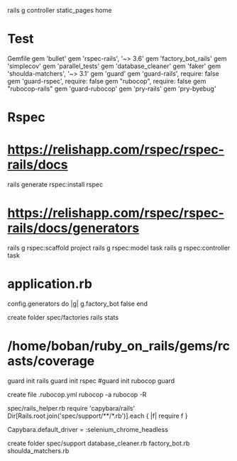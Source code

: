 rails g controller static_pages home

# Test
Gemfile
  gem 'bullet'
  gem 'rspec-rails', '~> 3.6'
  gem 'factory_bot_rails'
  gem 'simplecov'
  gem 'parallel_tests'
  gem 'database_cleaner'
  gem 'faker'
  gem 'shoulda-matchers', '~> 3.1'
  gem 'guard'
  gem 'guard-rails', require: false
  gem 'guard-rspec', require: false
  gem "rubocop", require: false
  gem "rubocop-rails"
  gem 'guard-rubocop'
  gem 'pry-rails'
  gem 'pry-byebug'

# Rspec
# https://relishapp.com/rspec/rspec-rails/docs
rails generate rspec:install
rspec

# https://relishapp.com/rspec/rspec-rails/docs/generators
rails g rspec:scaffold project
rails g rspec:model task
rails g rspec:controller task

# application.rb
config.generators do |g|
  g.factory_bot false
end

create folder spec/factories
rails stats
# /home/boban/ruby_on_rails/gems/rcasts/coverage

guard init rails
guard init rspec
#guard init rubocop
guard

create file .rubocop.yml
rubocop -a
rubocop -R

spec/rails_helper.rb
require 'capybara/rails'
Dir[Rails.root.join('spec/support/**/*.rb')].each { |f| require f }

Capybara.default_driver = :selenium_chrome_headless


create folder spec/support
database_cleaner.rb
factory_bot.rb
shoulda_matchers.rb

